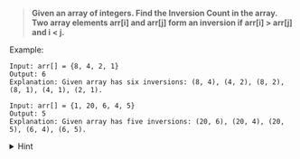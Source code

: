 > **Given an array of integers. Find the Inversion Count in the array. Two array elements arr[i] and arr[j] form an inversion if arr[i] > arr[j] and i < j.**

Example:

```
Input: arr[] = {8, 4, 2, 1}
Output: 6
Explanation: Given array has six inversions: (8, 4), (4, 2), (8, 2), (8, 1), (4, 1), (2, 1).
```

```
Input: arr[] = {1, 20, 6, 4, 5}
Output: 5
Explanation: Given array has five inversions: (20, 6), (20, 4), (20, 5), (6, 4), (6, 5).
```

<details>
<summary>Hint</summary>

- Divide and conquer
- Use Merge Sort to count inversions

</details>
